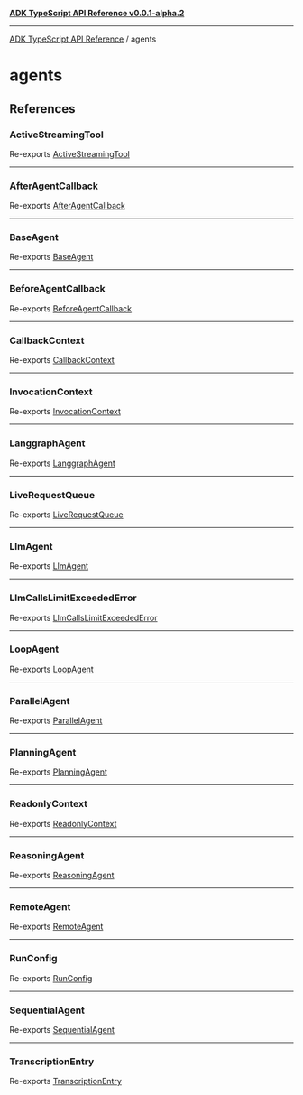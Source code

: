 [**ADK TypeScript API Reference v0.0.1-alpha.2**](../README.md)

***

[ADK TypeScript API Reference](../modules.md) / agents

# agents

## References

### ActiveStreamingTool

Re-exports [ActiveStreamingTool](ActiveStreamingTool/classes/ActiveStreamingTool.md)

***

### AfterAgentCallback

Re-exports [AfterAgentCallback](BaseAgent/type-aliases/AfterAgentCallback.md)

***

### BaseAgent

Re-exports [BaseAgent](BaseAgent/classes/BaseAgent.md)

***

### BeforeAgentCallback

Re-exports [BeforeAgentCallback](BaseAgent/type-aliases/BeforeAgentCallback.md)

***

### CallbackContext

Re-exports [CallbackContext](CallbackContext/classes/CallbackContext.md)

***

### InvocationContext

Re-exports [InvocationContext](InvocationContext/classes/InvocationContext.md)

***

### LanggraphAgent

Re-exports [LanggraphAgent](LanggraphAgent/classes/LanggraphAgent.md)

***

### LiveRequestQueue

Re-exports [LiveRequestQueue](LiveRequestQueue/classes/LiveRequestQueue.md)

***

### LlmAgent

Re-exports [LlmAgent](LlmAgent/classes/LlmAgent.md)

***

### LlmCallsLimitExceededError

Re-exports [LlmCallsLimitExceededError](InvocationContext/classes/LlmCallsLimitExceededError.md)

***

### LoopAgent

Re-exports [LoopAgent](LoopAgent/classes/LoopAgent.md)

***

### ParallelAgent

Re-exports [ParallelAgent](ParallelAgent/classes/ParallelAgent.md)

***

### PlanningAgent

Re-exports [PlanningAgent](LegacyAgents/classes/PlanningAgent.md)

***

### ReadonlyContext

Re-exports [ReadonlyContext](ReadonlyContext/classes/ReadonlyContext.md)

***

### ReasoningAgent

Re-exports [ReasoningAgent](LegacyAgents/classes/ReasoningAgent.md)

***

### RemoteAgent

Re-exports [RemoteAgent](RemoteAgent/classes/RemoteAgent.md)

***

### RunConfig

Re-exports [RunConfig](RunConfig/classes/RunConfig.md)

***

### SequentialAgent

Re-exports [SequentialAgent](SequentialAgent/classes/SequentialAgent.md)

***

### TranscriptionEntry

Re-exports [TranscriptionEntry](TranscriptionEntry/classes/TranscriptionEntry.md)
